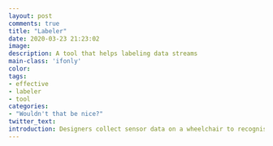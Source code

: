 ```yaml
---
layout: post
comments: true
title: "Labeler"
date: 2020-03-23 21:23:02
image: 
description: A tool that helps labeling data streams
main-class: 'ifonly'
color:
tags:
- effective
- labeler
- tool
categories:
- "Wouldn't that be nice?"
twitter_text:
introduction: Designers collect sensor data on a wheelchair to recognise key moments such as eating, working or washing. They video record the data collection to keep track of the performed activities. To train machine learning algorithms with this data and recognise activities, designers need to tell the algorithm what data represents which activities (training process). The labeler shows a stream of data (e.g. time series, pictures, video) and let designers selects the appropriate label for each time frame.
---
```

